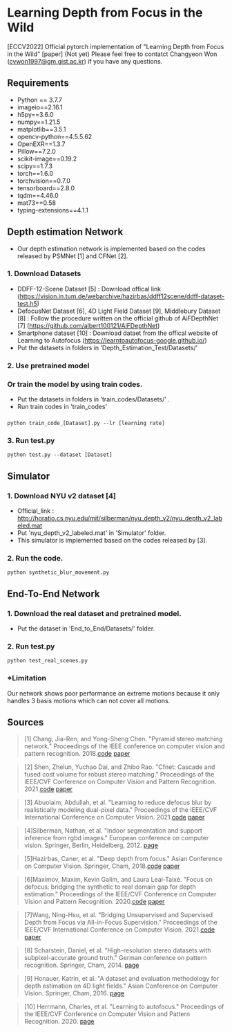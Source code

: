 # Learning Depth from Focus in the Wild 
[ECCV2022] Official pytorch implementation of "Learning Depth from Focus in the Wild"
[paper] (Not yet)
Please feel free to contatct Changyeon Won (cywon1997@gm.gist.ac.kr) if you have any questions.
## Requirements
* Python == 3.7.7
* imageio==2.16.1
* h5py==3.6.0
* numpy==1.21.5
* matplotlib==3.5.1
* opencv-python==4.5.5.62
* OpenEXR==1.3.7
* Pillow==7.2.0
* scikit-image==0.19.2
* scipy==1.7.3
* torch==1.6.0
* torchvision==0.7.0
* tensorboard==2.8.0
* tqdm==4.46.0
* mat73==0.58
* typing-extensions==4.1.1

## Depth estimation Network
* Our depth estimation network is implemented based on the codes released by PSMNet [1] and CFNet [2].
### 1. Download Datasets
* DDFF-12-Scene Dataset [5]
  : Download offical link (https://vision.in.tum.de/webarchive/hazirbas/ddff12scene/ddff-dataset-test.h5)
* DefocusNet Dataset [6], 4D Light Field Dataset [9], Middlebury Dataset [8]
  : Follow the procedure written on the official github of AiFDepthNet [7] (https://github.com/albert100121/AiFDepthNet)
* Smartphone dataset [10]
  : Download dataet from the offical website of Learning to Autofocus (https://learntoautofocus-google.github.io/)
* Put the datasets in folders in 'Depth_Estimation_Test/Datasets/'
### 2. Use pretrained model
###  Or train the model by using train codes.
  * Put the datasets in folders in 'train_codes/Datasets/' .
  * Run train codes in 'train_codes'
###  
    python train_code_[Dataset].py --lr [learning rate]
### 3. Run test.py
    python test.py --dataset [Dataset]
## Simulator
### 1. Download NYU v2 dataset [4]
* Official_link : http://horatio.cs.nyu.edu/mit/silberman/nyu_depth_v2/nyu_depth_v2_labeled.mat
* Put 'nyu_depth_v2_labeled.mat' in 'Simulator' folder.
* This simulator is implemented based on the codes released by [3].
### 2. Run the code.
    python synthetic_blur_movement.py
## End-To-End Network
### 1. Download the real dataset and pretrained model.
*  Put the dataset in 'End_to_End/Datasets/' folder.
### 2. Run test.py
    python test_real_scenes.py
### *Limitation
 Our network shows poor performance on extreme motions because it only handles 3 basis motions which can not cover all motions.
## Sources
>[1] Chang, Jia-Ren, and Yong-Sheng Chen. "Pyramid stereo matching network." Proceedings of the IEEE conference on computer vision and pattern recognition. 2018.[code](https://github.com/JiaRenChang/PSMNet) [paper](https://arxiv.org/abs/1803.08669)

>[2] Shen, Zhelun, Yuchao Dai, and Zhibo Rao. "Cfnet: Cascade and fused cost volume for robust stereo matching." Proceedings of the IEEE/CVF Conference on Computer Vision and Pattern Recognition. 2021.[code](https://github.com/gallenszl/CFNet) [paper](https://arxiv.org/abs/2104.04314)

>[3] Abuolaim, Abdullah, et al. "Learning to reduce defocus blur by realistically modeling dual-pixel data." Proceedings of the IEEE/CVF International Conference on Computer Vision. 2021.[code](https://github.com/Abdullah-Abuolaim/recurrent-defocus-deblurring-synth-dual-pixel) [paper](https://arxiv.org/pdf/2012.03255.pdf)

 
>[4]Silberman, Nathan, et al. "Indoor segmentation and support inference from rgbd images." European conference on computer vision. Springer, Berlin, Heidelberg, 2012. [page](https://cs.nyu.edu/~silberman/datasets/nyu_depth_v2.html)

>[5]Hazirbas, Caner, et al. "Deep depth from focus." Asian Conference on Computer Vision. Springer, Cham, 2018.[code](https://github.com/soyers/ddff-pytorch) [paper](https://arxiv.org/pdf/1704.01085.pdf)

>[6]Maximov, Maxim, Kevin Galim, and Laura Leal-Taixé. "Focus on defocus: bridging the synthetic to real domain gap for depth estimation." Proceedings of the IEEE/CVF Conference on Computer Vision and Pattern Recognition. 2020.[code](https://github.com/dvl-tum/defocus-net) [paper](https://openaccess.thecvf.com/content_CVPR_2020/html/Maximov_Focus_on_Defocus_Bridging_the_Synthetic_to_Real_Domain_Gap_CVPR_2020_paper.html)

>[7]Wang, Ning-Hsu, et al. "Bridging Unsupervised and Supervised Depth from Focus via All-in-Focus Supervision." Proceedings of the IEEE/CVF International Conference on Computer Vision. 2021.[code](https://github.com/albert100121/AiFDepthNet) [paper](https://arxiv.org/abs/2108.10843)

>[8] Scharstein, Daniel, et al. "High-resolution stereo datasets with subpixel-accurate ground truth." German conference on pattern recognition. Springer, Cham, 2014. [page](https://vision.middlebury.edu/stereo/data/)

>[9] Honauer, Katrin, et al. "A dataset and evaluation methodology for depth estimation on 4D light fields." Asian Conference on Computer Vision. Springer, Cham, 2016. [page](https://lightfield-analysis.uni-konstanz.de/)

>[10] Herrmann, Charles, et al. "Learning to autofocus." Proceedings of the IEEE/CVF Conference on Computer Vision and Pattern Recognition. 2020. [page](https://learntoautofocus-google.github.io/)


